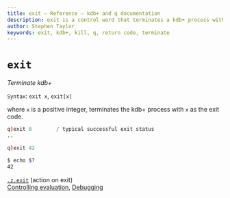 ```yaml
---
title: exit – Reference – kdb+ and q documentation
description: exit is a control word that terminates a kdb+ process with a specified exit code.
author: Stephen Taylor
keywords: exit, kdb+, kill, q, return code, terminate
---
```

# `exit`




_Terminate kdb+_

`Syntax`: `exit x`, `exit[x]`

where `x` is a positive integer, terminates the kdb+ process with `x` as the exit code.

```q
q)exit 0        / typical successful exit status
..

q)exit 42
```
```bash
$ echo $?
42
```

<i class="fas fa-book"></i> 
[`.z.exit`](dotz.md#zexit-action-on-exit) (action on exit) 
<br>
<i class="fas fa-book-open"></i> 
[Controlling evaluation](../basics/control.md), 
[Debugging](../basics/debug.md)

